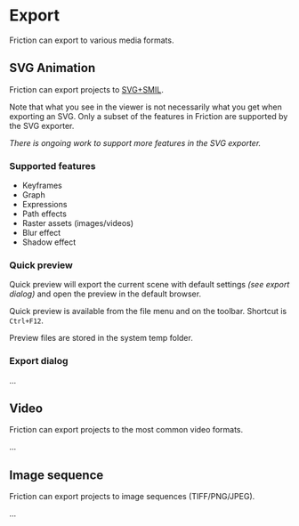 # Export

Friction can export to various media formats.

## SVG Animation

Friction can export projects to [SVG+SMIL](https://en.wikipedia.org/wiki/Synchronized_Multimedia_Integration_Language#SMIL+SVG).

Note that what you see in the viewer is not necessarily what you get when exporting an SVG. Only a subset of the features in Friction are supported by the SVG exporter.

*There is ongoing work to support more features in the SVG exporter.*

### Supported features

* Keyframes
* Graph
* Expressions
* Path effects
* Raster assets (images/videos)
* Blur effect
* Shadow effect

### Quick preview

Quick preview will export the current scene with default settings *(see export dialog)* and open the preview in the default browser.

Quick preview is available from the file menu and on the toolbar. Shortcut is `Ctrl+F12`.

Preview files are stored in the system temp folder.

### Export dialog

...

## Video

Friction can export projects to the most common video formats.

...

## Image sequence

Friction can export projects to image sequences (TIFF/PNG/JPEG).

...
